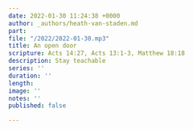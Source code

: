 ```yaml
---
date: 2022-01-30 11:24:38 +0000
author: _authors/heath-van-staden.md
part: 
file: "/2022/2022-01-30.mp3"
title: An open door
scripture: Acts 14:27, Acts 13:1-3, Matthew 18:18
description: Stay teachable
series: ''
duration: ''
length: 
image: ''
notes: ''
published: false

---
```

